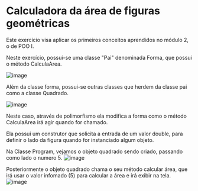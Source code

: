 # Calculadora da área de figuras geométricas

Este exercício visa aplicar os primeiros conceitos aprendidos no módulo 2, o de POO I.

Neste exercício, possui-se uma classe "Pai" denominada Forma, que possui o método CalculaArea.

![image](https://user-images.githubusercontent.com/38474570/187725650-762b5106-d7b9-4735-bdba-2b92f0d90063.png)

Além da classe forma, possui-se outras classes que herdem da classe pai como a classe Quadrado.

![image](https://user-images.githubusercontent.com/38474570/187725922-dd1819a9-3100-4491-9034-516b299d51ec.png)

Neste caso, através de polimorfismo ela modifica a forma como o método CalculaArea irá agir quando for chamado.

Ela possui um construtor que solicita a entrada de um valor double, para definir o lado da figura quando for instanciado algum objeto.

Na Classe Program, vejamos o objeto quadrado sendo criado, passando como lado o numero 5.
![image](https://user-images.githubusercontent.com/38474570/187726425-eb6f1519-a468-415d-ae8e-3bbdd9734954.png)

Posteriormente o objeto quadrado chama o seu método calcular área, que irá usar o valor infomado (5) para calcular a área e irá exibir na tela. 
![image](https://user-images.githubusercontent.com/38474570/187726683-a86c03a5-4f57-4f1d-ba43-9f817ebdcb6a.png)
